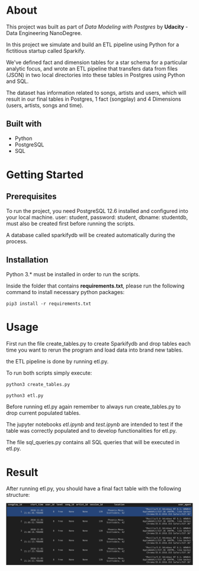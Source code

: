 # About

This project was built as part of *Data Modeling with Postgres* by **Udacity** - Data Engineering NanoDegree. 

In this project we simulate and build an ETL pipeline using Python for a fictitious startup called Sparkify.

We've defined fact and dimension tables for a star schema for a particular analytic focus, and wrote an ETL pipeline that transfers data from files (JSON) in two local directories into these tables in Postgres using Python and SQL.

The dataset has information related to songs, artists and users, which will result in our final tables in Postgres, 1 fact (songplay) and 4 Dimensions (users, artists, songs and time).

 ## Built with

 - Python
 - PostgreSQL
 - SQL

 # Getting Started

 ## Prerequisites

 To run the project, you need PostgreSQL 12.6 installed and configured into your local machine. user: student, password: student, dbname: studentdb, must also be created first before running the scripts.

 A database called sparkifydb will be created automatically during the process.

## Installation

Python 3.* must be installed in order to run the scripts.

Inside the folder that contains **requirements.txt**, please run the following command to install necessary python packages:

```
pip3 install -r requirements.txt
```

# Usage

First run the file create_tables.py to create Sparkifydb and drop tables each time you want to rerun the program and load data into brand new tables.

the ETL pipeline is done by running etl.py.

To run both scripts simply execute:

```
python3 create_tables.py
```


```
python3 etl.py
```

Before running etl.py again remember to always run create_tables.py to drop current populated tables.

The jupyter notebooks *etl.ipynb* and *test.ipynb* are intended to test if the table was correctly populated and to develop functionalities for etl.py.

The file sql_queries.py contains all SQL queries that will be executed in etl.py.

# Result

After running etl.py, you should have a final fact table with the following structure:

![Fact Table Samples](./images/fact_table.png)